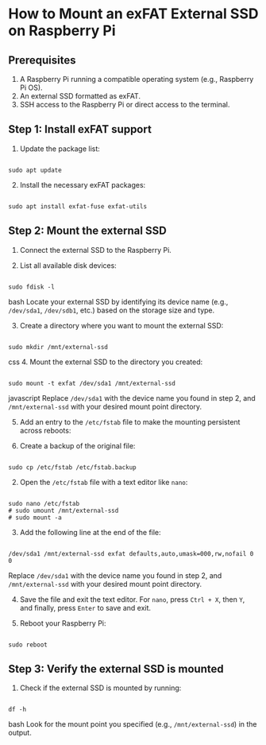 # How to Mount an exFAT External SSD on Raspberry Pi

## Prerequisites

1. A Raspberry Pi running a compatible operating system (e.g., Raspberry Pi OS).
2. An external SSD formatted as exFAT.
3. SSH access to the Raspberry Pi or direct access to the terminal.

## Step 1: Install exFAT support

1. Update the package list:

```

sudo apt update

```

2. Install the necessary exFAT packages:

```

sudo apt install exfat-fuse exfat-utils

```

## Step 2: Mount the external SSD

1. Connect the external SSD to the Raspberry Pi.

2. List all available disk devices:

```

sudo fdisk -l

```

bash Locate your external SSD by identifying its device name (e.g., `/dev/sda1`,
`/dev/sdb1`, etc.) based on the storage size and type.

3. Create a directory where you want to mount the external SSD:

```

sudo mkdir /mnt/external-ssd

```

css 4. Mount the external SSD to the directory you created:

```

sudo mount -t exfat /dev/sda1 /mnt/external-ssd

```

javascript Replace `/dev/sda1` with the device name you found in step 2, and
`/mnt/external-ssd` with your desired mount point directory.

5. Add an entry to the `/etc/fstab` file to make the mounting persistent across
   reboots:

1. Create a backup of the original file:

```

sudo cp /etc/fstab /etc/fstab.backup

```

2. Open the `/etc/fstab` file with a text editor like `nano`:

```

sudo nano /etc/fstab
# sudo umount /mnt/external-ssd
# sudo mount -a

```

3. Add the following line at the end of the file:

```

/dev/sda1 /mnt/external-ssd exfat defaults,auto,umask=000,rw,nofail 0 0

```

Replace `/dev/sda1` with the device name you found in step 2, and
`/mnt/external-ssd` with your desired mount point directory.

4. Save the file and exit the text editor. For `nano`, press `Ctrl + X`, then
   `Y`, and finally, press `Enter` to save and exit.

5. Reboot your Raspberry Pi:

```

sudo reboot

```

## Step 3: Verify the external SSD is mounted

1. Check if the external SSD is mounted by running:

```

df -h

```

bash Look for the mount point you specified (e.g., `/mnt/external-ssd`) in the
output.
